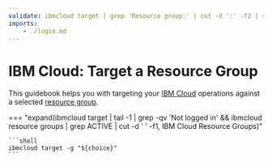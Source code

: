 ```yaml
---
validate: ibmcloud target | grep 'Resource group:' | cut -d ':' -f2 | sed -e 's/^[[:space:]]*//' | grep -qv 'No resource group targeted'
imports:
    - ./login.md
---
```


# IBM Cloud: Target a Resource Group

This guidebook helps you with targeting your [IBM
Cloud](https://www.ibm.com/cloud) operations against a selected
[resource group](https://cloud.ibm.com/docs/account?topic=account-rgs&interface=ui).

=== "expand(ibmcloud target | tail -1 | grep -qv 'Not logged in' && ibmcloud resource groups | grep ACTIVE | cut -d ' ' -f1, IBM Cloud Resource Groups)"

    ```shell
    ibmcloud target -g "${choice}"
    ```
